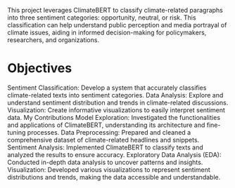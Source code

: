 This project leverages ClimateBERT to classify climate-related paragraphs into three sentiment categories: opportunity, neutral, or risk. This classification can help understand public perception and media portrayal of climate issues, aiding in informed decision-making for policymakers, researchers, and organizations.

# Objectives
Sentiment Classification: Develop a system that accurately classifies climate-related texts into sentiment categories.
Data Analysis: Explore and understand sentiment distribution and trends in climate-related discussions.
Visualization: Create informative visualizations to easily interpret sentiment data.
My Contributions
Model Exploration: Investigated the functionalities and applications of ClimateBERT, understanding its architecture and fine-tuning processes.
Data Preprocessing: Prepared and cleaned a comprehensive dataset of climate-related headlines and snippets.
Sentiment Analysis: Implemented ClimateBERT to classify texts and analyzed the results to ensure accuracy.
Exploratory Data Analysis (EDA): Conducted in-depth data analysis to uncover patterns and insights.
Visualization: Developed various visualizations to represent sentiment distributions and trends, making the data accessible and understandable.